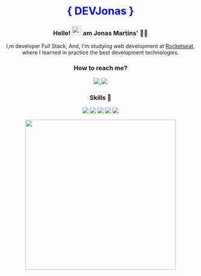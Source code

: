 <h1 align="center" style="color: blue" > { DEVJonas }  </h1>

<h3 align="center"> Hello! <img src="https://raw.githubusercontent.com/MartinHeinz/MartinHeinz/master/wave.gif" width="25px"> am  Jonas Martins' 👨‍💻 </h3>
<p align="center"> 
<p align="center"> I,m developer Full Stack, And, I'm studying web development at <a href='https://www.rocketseat.com.br/' target="_blank">Rocketseat</a>, where I learned in practice the best development technologies.</p>
</p>
<h3 align="center">How to reach me? </h3>
<p align="center">
  <a href="https://www.linkedin.com/in/jonas-martins-950a30184/">
    <img src="https://img.shields.io/badge/linkedin-%230077B5.svg?&style=for-the-badge&logo=linkedin&logoColor=white" />
  </a>
  <a href="https://www.instagram.com/jonas_martins11/">
    <img src="https://img.shields.io/badge/instagram-%23E4405F.svg?&style=for-the-badge&logo=instagram&logoColor=white" />        
  </a>  
</p>

<h3 align="center">Skills 🚀</h3>
<p align="center">
  <img src="https://img.shields.io/badge/JavaScript-323330?style=for-the-badge&logo=javascript&logoColor=F7DF1E">
  <img src="https://img.shields.io/badge/React-20232A?style=for-the-badge&logo=react&logoColor=61DAFB">
  <img src="https://img.shields.io/badge/Node.js-43853D?style=for-the-badge&logo=node.js&logoColor=white">
  <img src="https://img.shields.io/badge/HTML5-E34F26?style=for-the-badge&logo=html5&logoColor=white">
  <img src="https://img.shields.io/badge/CSS3-1572B6?style=for-the-badge&logo=css3&logoColor=white">
</p>


<p align="center">
  <img src="https://github-readme-stats.vercel.app/api?username=JonasMartinsDev&show_icons=true&theme=algolia" width="400px">
</p>

